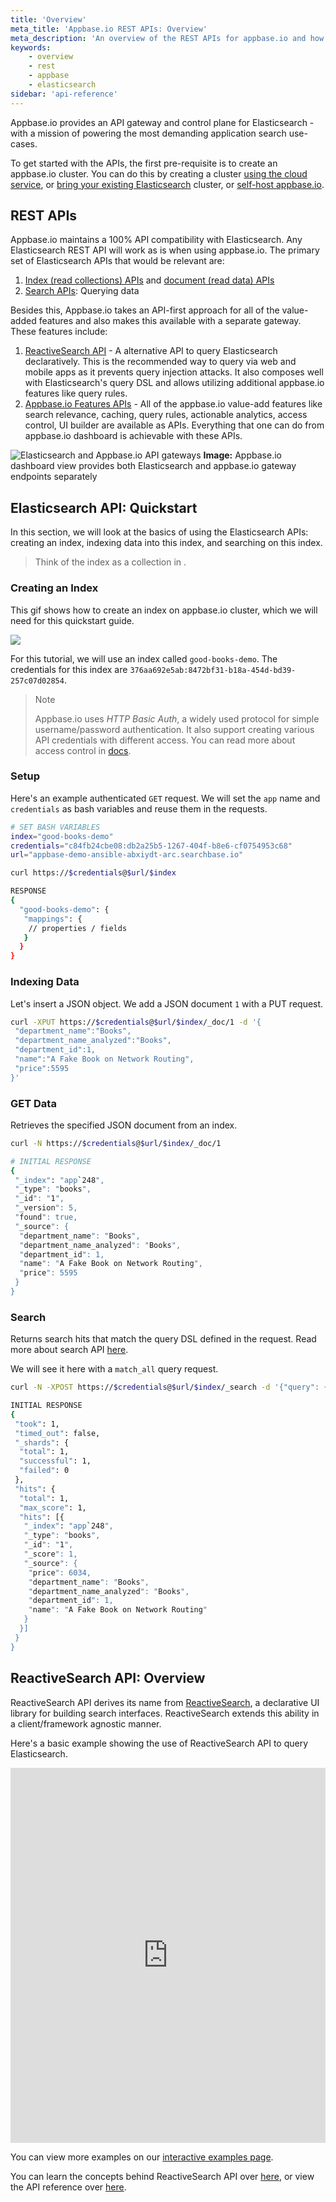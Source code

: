 ```yaml
---
title: 'Overview'
meta_title: 'Appbase.io REST APIs: Overview'
meta_description: 'An overview of the REST APIs for appbase.io and how to use them'
keywords:
    - overview
    - rest
    - appbase
    - elasticsearch
sidebar: 'api-reference'
---
```


Appbase.io provides an API gateway and control plane for Elasticsearch -  with a mission of powering the most demanding application search use-cases.

To get started with the APIs, the first pre-requisite is to create an appbase.io cluster. You can do this by creating a cluster [using the cloud service](/docs/hosting/clusters/), or [bring your existing Elasticsearch](/docs/hosting/byoc/) cluster, or [self-host appbase.io](https://docs.appbase.io/docs/hosting/byoc/#using-docker).

## REST APIs

Appbase.io maintains a 100% API compatibility with Elasticsearch. Any Elasticsearch REST API will work as is when using appbase.io. The primary set of Elasticsearch APIs that would be relevant are:
1. [Index (read collections) APIs](https://www.elastic.co/guide/en/elasticsearch/reference/current/indices.html) and [document (read data) APIs](https://www.elastic.co/guide/en/elasticsearch/reference/current/docs.html)
2. [Search APIs](https://www.elastic.co/guide/en/elasticsearch/reference/current/search.html): Querying data

Besides this, Appbase.io takes an API-first approach for all of the value-added features and also makes this available with a separate gateway. These features include:
1. [ReactiveSearch API](https://docs.appbase.io/docs/search/reactivesearch-api/reference) - A alternative API to query Elasticsearch declaratively. This is the recommended way to query via web and mobile apps as it prevents query injection attacks. It also composes well with Elasticsearch's query DSL and allows utilizing additional appbase.io features like query rules.
2. [Appbase.io Features APIs](https://arc-api.appbase.io/) - All of the appbase.io value-add features like search relevance, caching, query rules, actionable analytics, access control, UI builder are available as APIs. Everything that one can do from appbase.io dashboard is achievable with these APIs.


![Elasticsearch and Appbase.io API gateways](https://i.imgur.com/w15086V.png)
**Image:** Appbase.io dashboard view provides both Elasticsearch and appbase.io gateway endpoints separately

## Elasticsearch API: Quickstart

In this section, we will look at the basics of using the Elasticsearch APIs: creating an index, indexing data into this index, and searching on this index.

> Think of the index as a collection in .

### Creating an Index

This gif shows how to create an index on appbase.io cluster, which we will need for this quickstart guide.

![](https://www.dropbox.com/s/qa5nazj2ajaskr6/wky0vrsPPB.gif?raw=1)

For this tutorial, we will use an index called `good-books-demo`. The credentials for this index are `376aa692e5ab:8472bf31-b18a-454d-bd39-257c07d02854`.

> Note <i class="fa fa-info-circle"></i>
>
> Appbase.io uses _HTTP Basic Auth_, a widely used protocol for simple username/password authentication. It also support creating various API credentials with different access. You can read more about access control in [docs](/docs/security/credentials/).

### Setup

Here's an example authenticated `GET` request. We will set the `app` name and `credentials` as bash variables and reuse them in the requests.

```bash
# SET BASH VARIABLES
index="good-books-demo"
credentials="c84fb24cbe08:db2a25b5-1267-404f-b8e6-cf0754953c68"
url="appbase-demo-ansible-abxiydt-arc.searchbase.io"

curl https://$credentials@$url/$index

RESPONSE
{
  "good-books-demo": {
   "mappings": {
    // properties / fields
   }
  }
}
```

### Indexing Data

Let's insert a JSON object. We add a JSON document `1` with a PUT request.

```bash
curl -XPUT https://$credentials@$url/$index/_doc/1 -d '{
 "department_name":"Books",
 "department_name_analyzed":"Books",
 "department_id":1,
 "name":"A Fake Book on Network Routing",
 "price":5595
}'
```


### GET Data

Retrieves the specified JSON document from an index.

```bash
curl -N https://$credentials@$url/$index/_doc/1

# INITIAL RESPONSE
{
 "_index": "app`248",
 "_type": "books",
 "_id": "1",
 "_version": 5,
 "found": true,
 "_source": {
  "department_name": "Books",
  "department_name_analyzed": "Books",
  "department_id": 1,
  "name": "A Fake Book on Network Routing",
  "price": 5595
 }
}
```

### Search

Returns search hits that match the query DSL defined in the request. Read more about search API [here](https://www.elastic.co/guide/en/elasticsearch/reference/current/search-search.html).

We will see it here with a `match_all` query request.

```bash
curl -N -XPOST https://$credentials@$url/$index/_search -d '{"query": {"match_all":{}}}'

INITIAL RESPONSE
{
 "took": 1,
 "timed_out": false,
 "_shards": {
  "total": 1,
  "successful": 1,
  "failed": 0
 },
 "hits": {
  "total": 1,
  "max_score": 1,
  "hits": [{
   "_index": "app`248",
   "_type": "books",
   "_id": "1",
   "_score": 1,
   "_source": {
    "price": 6034,
    "department_name": "Books",
    "department_name_analyzed": "Books",
    "department_id": 1,
    "name": "A Fake Book on Network Routing"
   }
  }]
 }
}
```

## ReactiveSearch API: Overview

ReactiveSearch API derives its name from [ReactiveSearch](https://github.com/appbaseio/reactivesearch), a declarative UI library for building search interfaces. ReactiveSearch extends this ability in a client/framework agnostic manner.

Here's a basic example showing the use of ReactiveSearch API to query Elasticsearch.

<iframe frameborder="0" width="100%" height="600px" src="https://replit.com/@appbaseio/ReactiveSearch-API-Basic-Usage?lite=true"></iframe>

You can view more examples on our [interactive examples page](/api/examples/rest/).

You can learn the concepts behind ReactiveSearch API over [here](/docs/search/reactivesearch-api/implement/), or view the API reference over [here](/docs/search/reactivesearch-api/reference/).
